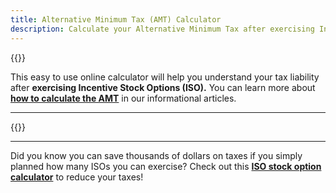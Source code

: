 ```yaml
---
title: Alternative Minimum Tax (AMT) Calculator
description: Calculate your Alternative Minimum Tax after exercising Incentive Stock Options (ISOs)
---
```

{{<disclaimer>}}

This easy to use online calculator will help you understand your tax liability after **exercising Incentive Stock Options (ISO).** You can learn more about **[how to calculate the AMT](/learn_about_the_amt/)** in our informational articles.

------------------

{{<amt-calculator >}}

------------------

Did you know you can save thousands of dollars on taxes if you simply planned how many ISOs you can exercise? Check out this **[ISO stock option calculator](/iso-tax-planner)** to reduce your taxes!
